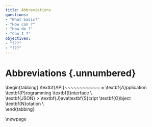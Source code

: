 ```yaml
---
title: Abbreviations
questions:
- "What basic?"
- "How can ?"
- "How do ?"
- "Can I ?"
objectives:
- "???"
- "???"
---
```


# Abbreviations {.unnumbered}

\begin{tabbing}
\textbf{API}~~~~~~~~~~~~ \= \textbf{A}pplication \textbf{P}rogramming \textbf{I}nterface \\  
\textbf{JSON} \> \textbf{J}ava\textbf{S}cript \textbf{O}bject \textbf{N}otation \\  
\end{tabbing}

\newpage

